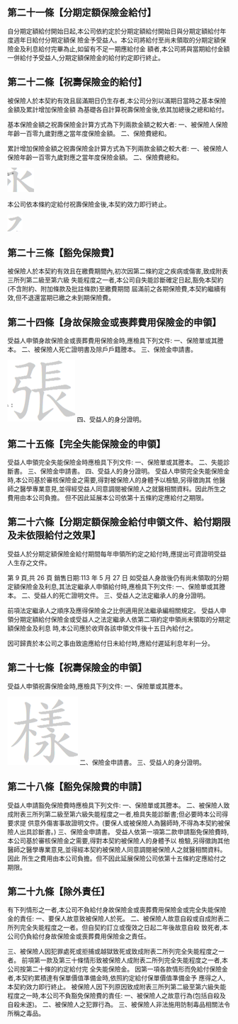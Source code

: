
## 第二十一條【分期定額保險金給付】

自分期定額給付開始日起,本公司依約定於分期定額給付開始日與分期定額給付年度週年日給付分期定額保 險金予受益人。本公司將給付至尚未領取的分期定額保險金及利息給付完畢為止,如留有不足一期應給付金 額者,本公司將與當期給付金額一併給付予受益人,分期定額保險金的給付約定即行終止。

## 第二十二條【祝壽保險金的給付】

被保險人於本契約有效且屆滿期日仍生存者,本公司分別以滿期日當時之基本保險金額及累計增加保險金額 為基礎各自計算祝壽保險金後,依其加總後之總和給付。

基本保險金額之祝壽保險金計算方式為下列兩款金額之較大者:
一、被保險人保險年齡一百零九歲對應之當年度保險金額。 二、保險費總和。

累計增加保險金額之祝壽保險金計算方式為下列兩款金額之較大者:
一、被保險人保險年齡一百零九歲對應之當年度保險金額。 二、保險費總和。

![0_image_0.png](0_image_0.png)

本公司依本條約定給付祝壽保險金後,本契約效力即行終止。

![0_image_1.png](0_image_1.png)

## 第二十三條【豁免保險費】

被保險人於本契約有效且在繳費期間內,初次因第二條約定之疾病或傷害,致成附表三所列第二級至第六級 失能程度之一者,本公司自失能診斷確定日起,豁免本契約(不含附約、附加條款及批註條款)至繳費期間 屆滿前之各期保險費,本契約繼續有效,但不退還當期已繳之未到期保險費。

## 第二十四條【身故保險金或喪葬費用保險金的申領】

受益人申領身故保險金或喪葬費用保險金時,應檢具下列文件: 一、保險單或其謄本。 二、被保險人死亡證明書及除戶戶籍謄本。 三、保險金申請書。

![0_image_2.png](0_image_2.png) 四、受益人的身分證明。

## 第二十五條【完全失能保險金的申領】

受益人申領完全失能保險金時應檢具下列文件: 一、保險單或其謄本。 二、失能診斷書。 三、保險金申請書。 四、受益人的身分證明。 受益人申領完全失能保險金時,本公司基於審核保險金之需要,得對被保險人的身體予以檢驗,另得徵詢其 他醫師之醫學專業意見,並得經受益人同意調閱被保險人之就醫相關資料。因此所生之費用由本公司負擔。 但不因此延展本公司依第十五條約定應給付之期限。

## 第二十六條【分期定額保險金給付申領文件、給付期限及未依限給付之效果】

受益人於分期定額保險金給付期間每年申領所約定之給付時,應提出可資證明受益人生存之文件。

第 9 頁,共 26 頁 銷售日期:113 年 5 月 27 日 如受益人身故後仍有尚未領取的分期定額保險金及利息,其法定繼承人申領給付時,應檢具下列文件:
一、保險單或其謄本。 二、受益人的死亡證明文件。 三、受益人之法定繼承人的身分證明。

前項法定繼承人之順序及應得保險金之比例適用民法繼承編相關規定。 受益人申領分期定額給付保險金或受益人之法定繼承人依第二項約定申領尚未領取的分期定額保險金及利息 時,本公司應於收齊各該申領文件後十五日內給付之。

因可歸責於本公司之事由致逾應給付日未給付時,應給付遲延利息年利一分。

## 第二十七條【祝壽保險金的申領】

受益人申領祝壽保險金時,應檢具下列文件:
一、保險單或其謄本。

![1_image_0.png](1_image_0.png) 二、保險金申請書。 三、受益人的身分證明。

## 第二十八條【豁免保險費的申請】

受益人申請豁免保險費時應檢具下列文件: 一、保險單或其謄本。 二、被保險人致成附表三所列第二級至第六級失能程度之一者,檢具失能診斷書;但必要時本公司得要求提 供意外傷害事故證明文件。(要保人或被保險人為醫師時,不得為本契約被保險人出具診斷書。)
三、保險金申請書。 受益人依第一項第二款申請豁免保險費時,本公司基於審核保險金之需要,得對本契約被保險人的身體予以 檢驗,另得徵詢其他醫師之醫學專業意見,並得經本契約被保險人同意調閱被保險人之就醫相關資料。因此 所生之費用由本公司負擔。但不因此延展保險公司依第十五條約定應給付之期限。

## 第二十九條【除外責任】

有下列情形之一者,本公司不負給付身故保險金或喪葬費用保險金或完全失能保險金的責任: 一、要保人故意致被保險人於死。 二、被保險人故意自殺或自成附表二所列完全失能程度之一者。但自契約訂立或復效之日起二年後故意自殺 致死者,本公司仍負給付身故保險金或喪葬費用保險金之責任。

三、被保險人因犯罪處死或拒捕或越獄致死或致成附表二所列完全失能程度之一者。 前項第一款及第三十條情形致被保險人成附表二所列完全失能程度之一者,本公司按第二十條的約定給付完 全失能保險金。 因第一項各款情形而免給付保險金者,本契約累積達有保單價值準備金時,依照約定給付保單價值準備金予 應得之人,本契約效力即行終止。 被保險人因下列原因致成附表三所列第二級至第六級失能程度之一時,本公司不負豁免保險費的責任: 一、被保險人之故意行為(包括自殺及自殺未遂)。 二、被保險人之犯罪行為。 三、被保險人非法施用防制毒品相關法令所稱之毒品。